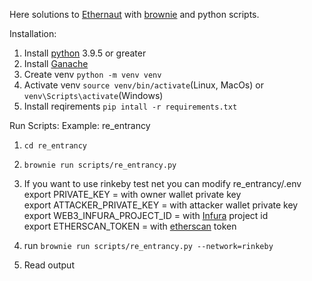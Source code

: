 Here solutions to [Ethernaut](https://ethernaut.openzeppelin.com) with [brownie](https://eth-brownie.readthedocs.io/en/stable/) and python scripts.


Installation:
  1) Install [python](https://www.python.org) 3.9.5 or greater
  2) Install [Ganache](https://trufflesuite.com/ganache)
  3) Create venv `python -m venv venv`
  4) Activate venv `source venv/bin/activate`(Linux, MacOs) or `venv\Scripts\activate`(Windows)
  5) Install reqirements `pip intall -r requirements.txt`
  
Run Scripts:
  Example: re_entrancy
  1) `cd re_entrancy`
  2) `brownie run scripts/re_entrancy.py`
  3) If you want to use rinkeby test net you can modify re_entrancy/.env<br>
    export PRIVATE_KEY = with owner wallet private key<br>
    export ATTACKER_PRIVATE_KEY = with attacker wallet private key<br>
    export WEB3_INFURA_PROJECT_ID = with [Infura](https://infura.io) project id<br>
    export ETHERSCAN_TOKEN = with [etherscan](https://etherscan.io) token<br>
  
   4) run `brownie run scripts/re_entrancy.py --network=rinkeby`
   5) Read output
